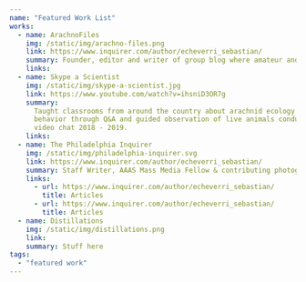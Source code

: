 ```yaml
---
name: "Featured Work List"
works:
  - name: ArachnoFiles
    img: /static/img/arachno-files.png
    link: https://www.inquirer.com/author/echeverri_sebastian/
    summary: Founder, editor and writer of group blog where amateur and professional arachnologists write about arachnids for the public.
    links:
  - name: Skype a Scientist
    img: /static/img/skype-a-scientist.jpg
    link: https://www.youtube.com/watch?v=ihsniD3OR7g
    summary:
      Taught classrooms from around the country about arachnid ecology and
      behavior through Q&A and guided observation of live animals conducted via
      video chat 2018 - 2019.
    links:
  - name: The Philadelphia Inquirer
    img: /static/img/philadelphia-inquirer.svg
    link: https://www.inquirer.com/author/echeverri_sebastian/
    summary: Staff Writer, AAAS Mass Media Fellow & contributing photographer. Wrote for Inquirer’s Health & Science desk, with an average of 7,550 online readers.
    links:
      - url: https://www.inquirer.com/author/echeverri_sebastian/
        title: Articles
      - url: https://www.inquirer.com/author/echeverri_sebastian/
        title: Articles
  - name: Distillations
    img: /static/img/distillations.png
    link:
    summary: Stuff here
tags:
  - "featured work"
---
```

